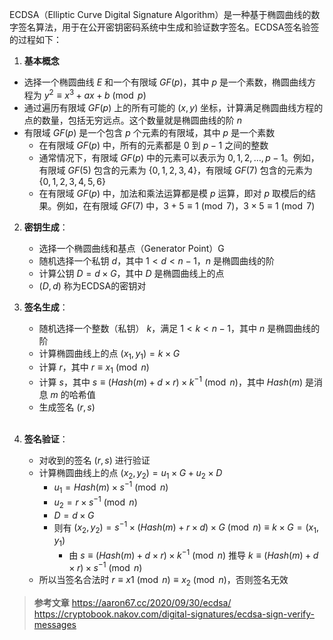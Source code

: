 ECDSA（Elliptic Curve Digital Signature Algorithm）是一种基于椭圆曲线的数字签名算法，用于在公开密钥密码系统中生成和验证数字签名。ECDSA签名验签的过程如下：

1. **基本概念**
  - 选择一个椭圆曲线 $E$ 和一个有限域 $GF(p)$，其中 $p$ 是一个素数，椭圆曲线方程为 $y^2 \equiv x^3 + ax + b \pmod{p}$
  - 通过遍历有限域 $GF(p)$ 上的所有可能的 $(x, y)$ 坐标，计算满足椭圆曲线方程的点的数量，包括无穷远点。这个数量就是椭圆曲线的阶 $n$
   - 有限域 $GF(p)$ 是一个包含 $p$ 个元素的有限域，其中 $p$ 是一个素数
     - 在有限域 $GF(p)$ 中，所有的元素都是 $0$ 到 $p-1$ 之间的整数
     - 通常情况下，有限域 $GF(p)$ 中的元素可以表示为 $0, 1, 2, \ldots, p-1$。例如，有限域 $GF(5)$ 包含的元素为 $\{0, 1, 2, 3, 4\}$，有限域 $GF(7)$ 包含的元素为 $\{0, 1, 2, 3, 4, 5, 6\}$
     - 在有限域 $GF(p)$ 中，加法和乘法运算都是模 $p$ 运算，即对 $p$ 取模后的结果。例如，在有限域 $GF(7)$ 中，$3 + 5 \equiv 1 \pmod{7}$，$3 \times 5 \equiv 1 \pmod{7}$

2. **密钥生成**：
   - 选择一个椭圆曲线和基点（Generator Point）G
   - 随机选择一个私钥 $d$，其中 $1 < d < n-1$，$n$ 是椭圆曲线的阶
   - 计算公钥 $D = d \times G$，其中 $D$ 是椭圆曲线上的点
   - $(D,d)$ 称为ECDSA的密钥对
&nbsp;

3. **签名生成**：
   - 随机选择一个整数（私钥） $k$，满足 $1 < k < n-1$，其中 $n$ 是椭圆曲线的阶
   - 计算椭圆曲线上的点 $(x_1, y_1) = k \times G$
   - 计算 $r$，其中 $r \equiv x_1 \pmod{n}$
   - 计算 $s$，其中 $s \equiv (Hash(m) + d \times r) \times k^{-1} \pmod{n}$，其中 $Hash(m)$ 是消息 $m$ 的哈希值
   - 生成签名 $(r,s)$  
&nbsp;

4. **签名验证**：
   - 对收到的签名 $(r, s)$ 进行验证
   - 计算椭圆曲线上的点 $(x_2, y_2) = u_1 \times G + u_2 \times D$
     - $u_1 = Hash(m) \times s^{-1} \pmod{n}$ 
     - $u_2 = r \times s^{-1} \pmod{n}$
     - $D = d \times G$
     - 则有 $(x_2, y_2) = s^{-1} \times (Hash(m) + r \times d) \times G \pmod{n} \equiv k \times G = (x_1, y_1)$
       - 由 $s \equiv (Hash(m) + d \times r) \times k^{-1} \pmod{n}$ 推导 $k \equiv (Hash(m) + d \times r) \times s^{-1} \pmod{n}$
   - 所以当签名合法时 $r \equiv x1 \pmod{n} \equiv x_2 \pmod{n}$，否则签名无效
 &nbsp;  

>**参考文章** 
>https://aaron67.cc/2020/09/30/ecdsa/
>https://cryptobook.nakov.com/digital-signatures/ecdsa-sign-verify-messages
